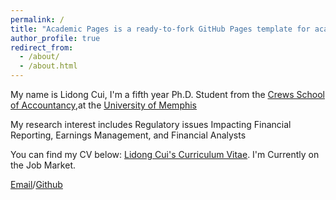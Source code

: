 ```yaml
---
permalink: /
title: "Academic Pages is a ready-to-fork GitHub Pages template for academic personal websites"
author_profile: true
redirect_from: 
  - /about/
  - /about.html
---
```


My name is Lidong Cui, I'm a fifth year Ph.D. Student from the [Crews School of Accountancy](https://www.memphis.edu/accountancy/index.php),at the [University of Memphis](https://www.memphis.edu/)

My research interest includes Regulatory issues Impacting Financial Reporting, Earnings Management, and Financial Analysts

You can find my CV below: [Lidong Cui's Curriculum Vitae](../assets/Curriculum_Viate.pdf). I'm Currently on the Job Market.

[Email](mailto:lcui2@memphis.edu)/[Github](https://github.com/lidongcui/)


